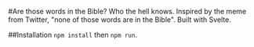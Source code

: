 #Are those words in the Bible?
Who the hell knows. Inspired by the meme from Twitter, "none of those words are in the Bible". Built with Svelte.

##Installation
`npm install` then `npm run`.
